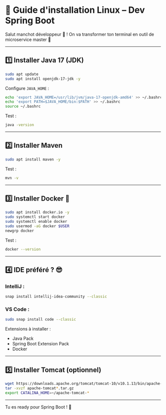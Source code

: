 # 🐧 Guide d'installation Linux – Dev Spring Boot

Salut manchot développeur 🐧 ! On va transformer ton terminal en outil de microservice master 💪

---

## 1️⃣ Installer Java 17 (JDK)

```bash
sudo apt update
sudo apt install openjdk-17-jdk -y
```

Configure `JAVA_HOME` :
```bash
echo 'export JAVA_HOME=/usr/lib/jvm/java-17-openjdk-amd64' >> ~/.bashrc
echo 'export PATH=$JAVA_HOME/bin:$PATH' >> ~/.bashrc
source ~/.bashrc
```

Test :
```bash
java -version
```

---

## 2️⃣ Installer Maven

```bash
sudo apt install maven -y
```

Test :
```bash
mvn -v
```

---

## 3️⃣ Installer Docker 🐳

```bash
sudo apt install docker.io -y
sudo systemctl start docker
sudo systemctl enable docker
sudo usermod -aG docker $USER
newgrp docker
```

Test :
```bash
docker --version
```

---

## 4️⃣ IDE préféré ? 😎

### IntelliJ :
```bash
snap install intellij-idea-community --classic
```

### VS Code :
```bash
sudo snap install code --classic
```

Extensions à installer :
- Java Pack
- Spring Boot Extension Pack
- Docker

---

## 5️⃣ Installer Tomcat (optionnel)

```bash
wget https://downloads.apache.org/tomcat/tomcat-10/v10.1.13/bin/apache-tomcat-10.1.13.tar.gz
tar -xvzf apache-tomcat*.tar.gz
export CATALINA_HOME=~/apache-tomcat-*
```

---

Tu es ready pour Spring Boot ! 🌼
